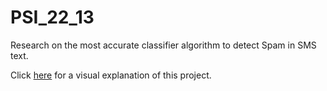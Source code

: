 # PSI_22_13
Research on the most accurate classifier algorithm to detect Spam in SMS text.

Click [here](https://youtu.be/CLKDk6SkvAw) for a visual explanation of this project.
